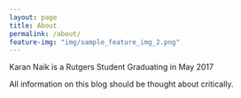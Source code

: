 ```yaml
---
layout: page
title: About
permalink: /about/
feature-img: "img/sample_feature_img_2.png"
---
```


Karan Naik is a Rutgers Student Graduating in May 2017

All information on this blog should be thought about critically.